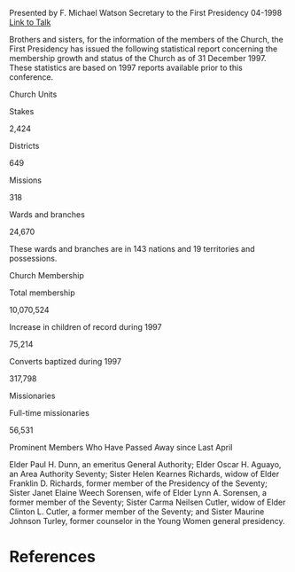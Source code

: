 Presented by F. Michael Watson
Secretary to the First Presidency
04-1998
[Link to Talk](https://www.churchofjesuschrist.org/study/general-conference/1998/04/statistical-report-1997?lang=eng)

Brothers and sisters, for the information of the members of the Church, the First Presidency has issued the following statistical report concerning the membership growth and status of the Church as of 31 December 1997. These statistics are based on 1997 reports available prior to this conference.





Church Units





Stakes



2,424



Districts



649



Missions



318



Wards and branches



24,670



These wards and branches are in 143 nations and 19 territories and possessions.







Church Membership





Total membership



10,070,524



Increase in children of record during 1997



75,214



Converts baptized during 1997



317,798









Missionaries





Full-time missionaries



56,531









Prominent Members Who Have Passed Away since Last April



Elder Paul H. Dunn, an emeritus General Authority; Elder Oscar H. Aguayo, an Area Authority Seventy; Sister Helen Kearnes Richards, widow of Elder Franklin D. Richards, former member of the Presidency of the Seventy; Sister Janet Elaine Weech Sorensen, wife of Elder Lynn A. Sorensen, a former member of the Seventy; Sister Carma Neilsen Cutler, widow of Elder Clinton L. Cutler, a former member of the Seventy; and Sister Maurine Johnson Turley, former counselor in the Young Women general presidency.

# References
